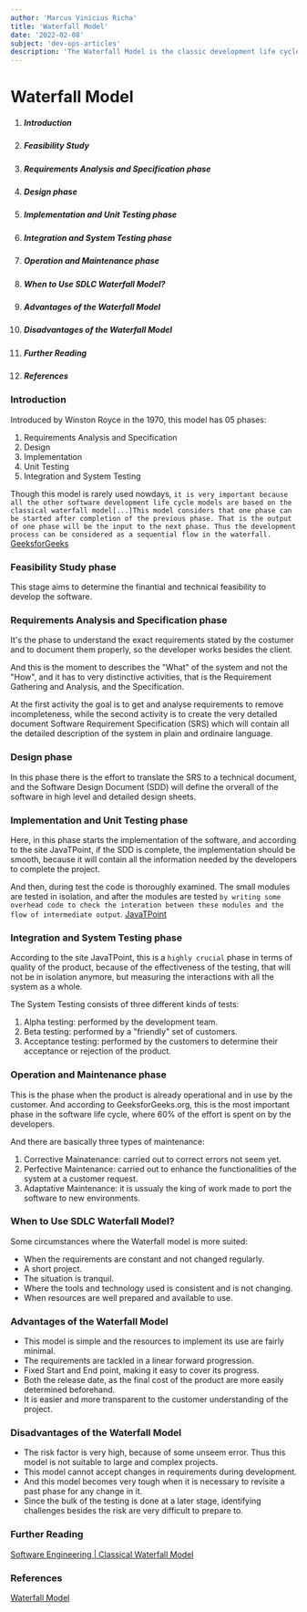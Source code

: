 ```yaml
---
author: 'Marcus Vinicius Richa'
title: 'Waterfall Model'
date: '2022-02-08'
subject: 'dev-ops-articles'
description: 'The Waterfall Model is the classic development life cycle method, and even though it is not in many use today, it is the basis case for all the other life cycle models.'
---
```


# Waterfall Model

1. ##### Introduction  
1. ##### Feasibility Study  
2. ##### Requirements Analysis and Specification phase
3. ##### Design phase 
4. ##### Implementation and Unit Testing phase
5. ##### Integration and System Testing phase
6. ##### Operation and Maintenance phase
7. ##### When to Use SDLC Waterfall Model?
8. ##### Advantages of the Waterfall Model
8. ##### Disadvantages of the Waterfall Model
9. ##### Further Reading
10. ##### References

### Introduction

Introduced by Winston Royce in the 1970, this model has 05 phases:

1. Requirements Analysis and Specification
2. Design
3. Implementation
4. Unit Testing
5. Integration and System Testing

Though this model is rarely used nowdays, `it is very important because all the other software development life cycle models are based on the classical waterfall model[...]This model considers that one phase can be started after completion of the previous phase. That is the output of one phase will be the input to the next phase. Thus the development process can be considered as a sequential flow in the waterfall.`
[GeeksforGeeks](https://www.geeksforgeeks.org/software-engineering-classical-waterfall-model/)

### Feasibility Study phase

This stage aims to determine the finantial and technical feasibility to develop the software.

### Requirements Analysis and Specification phase

It's the phase to understand the exact requirements stated by the costumer and to document them properly, so the developer works besides the client.

And this is the moment to describes the "What" of the system and not the "How", and it has to very distinctive activities, that is the Requirement Gathering and Analysis, and the Specification.

At the first activity the goal is to get and analyse requirements to remove incompleteness, while the second activity is to create the very detailed document Software Requirement Specification (SRS) which will contain all the detailed description of the system in plain and ordinaire language.  


### Design phase

In this phase there is the effort to translate the SRS to a technical document, and the Software Design Document (SDD) will define the orverall of the software in high level and detailed design sheets.


### Implementation and Unit Testing phase

Here, in this phase starts the implementation of the software, and according to the site JavaTPoint, if the SDD is complete, the implementation should be smooth, because it will contain all the information needed by the developers to complete the project.

And then, during test the code is thoroughly examined. The small modules are tested in isolation, and after the modules are tested `by writing some overhead code to check the interation between these modules and the flow of intermediate output`.
[JavaTPoint](https://www.javatpoint.com/software-engineering-waterfall-model)


### Integration and System Testing phase

According to the site JavaTPoint, this is a `highly crucial` phase in terms of quality of the product, because of the effectiveness of the testing, that will not be in isolation anymore, but measuring the interactions with all the system as a whole.

The System Testing consists of three different kinds of tests:

1. Alpha testing: performed by the development team.
2. Beta testing: performed by a "friendly" set of customers.
3. Acceptance testing: performed by the customers to determine their acceptance or rejection of the product.

### Operation and Maintenance phase

This is the phase when the product is already operational and in use by the customer. And according to GeeksforGeeks.org, this is the most important phase in the software life cycle, where 60% of the effort is spent on by the developers.

And there are basically three types of maintenance:

1. Corrective Mainatenance: carried out to correct errors not seem yet.
2. Perfective Maintenance: carried out to enhance the functionalities of the system at a customer request.
3. Adaptative Maintenance: it is ussualy the king of work made to port the software to new environments.


### When to Use SDLC Waterfall Model?

Some circumstances where the Waterfall model is more suited:

- When the requirements are constant and not changed regularly.
- A short project. 
- The situation is tranquil. 
- Where the tools and technology used is consistent and is not changing.
- When resources are well prepared and available to use.

### Advantages of the Waterfall Model

- This model is simple and the resources to implement its use are fairly minimal.
- The requirements are tackled in a linear forward progression.
- Fixed Start and End point, making it easy to cover its progress.
- Both the release date, as the final cost of the product are more easily determined beforehand.
- It is easier and more transparent to the customer understanding of the project.

### Disadvantages of the Waterfall Model

- The risk factor is very high, because of some unseem error. Thus this model is not suitable to large and complex projects.
- This model cannot accept changes in requirements during development.
- And this model becomes very tough when it is necessary to revisite a past phase for any change in it.
- Since the bulk of the testing is done at a later stage, identifying challenges besides the risk are very difficult to prepare to.



### Further Reading

[Software Engineering | Classical Waterfall Model](https://www.geeksforgeeks.org/software-engineering-classical-waterfall-model/)

### References

[Waterfall Model](https://www.javatpoint.com/software-engineering-waterfall-model)



